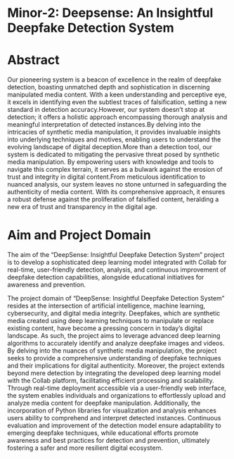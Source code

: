 # Minor-2: Deepsense: An Insightful Deepfake Detection System



# Abstract


Our pioneering system is a beacon of excellence in the realm of deepfake
detection, boasting unmatched depth and sophistication in discerning manipulated
media content. With a keen understanding and perceptive eye, it excels in
identifying even the subtlest traces of falsification, setting a new standard in
detection accuracy.However, our system doesn’t stop at detection; it offers a
holistic approach encompassing thorough analysis and meaningful interpretation of
detected instances.By delving into the intricacies of synthetic media manipulation, it
provides invaluable insights into underlying techniques and motives, enabling users
to understand the evolving landscape of digital deception.More than a detection
tool, our system is dedicated to mitigating the pervasive threat posed by synthetic
media manipulation. By empowering users with knowledge and tools to navigate
this complex terrain, it serves as a bulwark against the erosion of trust and integrity
in digital content.From meticulous identification to nuanced analysis, our system
leaves no stone unturned in safeguarding the authenticity of media content. With
its comprehensive approach, it ensures a robust defense against the proliferation of
falsified content, heralding a new era of trust and transparency in the digital age.


# Aim and Project Domain


The aim of the “DeepSense: Insightful Deepfake Detection System” project is to
develop a sophisticated deep learning model integrated with Collab for real-time,
user-friendly detection, analysis, and continuous improvement of deepfake detection
capabilities, alongside educational initiatives for awareness and prevention.



The project domain of “DeepSense: Insightful Deepfake Detection System”
resides at the intersection of artificial intelligence, machine learning, cybersecurity,
and digital media integrity. Deepfakes, which are synthetic media created using
deep learning techniques to manipulate or replace existing content, have become a
pressing concern in today’s digital landscape. As such, the project aims to leverage
advanced deep learning algorithms to accurately identify and analyze deepfake
images and videos. By delving into the nuances of synthetic media manipulation,
the project seeks to provide a comprehensive understanding of deepfake techniques
and their implications for digital authenticity.
Moreover, the project extends beyond mere detection by integrating the developed
deep learning model with the Collab platform, facilitating efficient processing
and scalability. Through real-time deployment accessible via a user-friendly
web interface, the system enables individuals and organizations to effortlessly
upload and analyze media content for deepfake manipulation. Additionally, the
incorporation of Python libraries for visualization and analysis enhances users
ability to comprehend and interpret detected instances. Continuous evaluation
and improvement of the detection model ensure adaptability to emerging deepfake
techniques, while educational efforts promote awareness and best practices for
detection and prevention, ultimately fostering a safer and more resilient digital
ecosystem.



